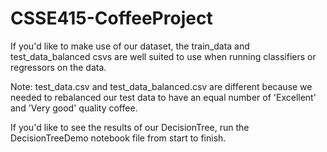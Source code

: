 # CSSE415-CoffeeProject

If you'd like to make use of our dataset, the train_data and test_data_balanced csvs are well suited to use when running classifiers or regressors on the data.

Note: test_data.csv and test_data_balanced.csv are different because we needed to rebalanced our test data to have an equal number of 'Excellent' and 'Very good' quality coffee.

If you'd like to see the results of our DecisionTree, run the DecisionTreeDemo notebook file from start to finish. 
